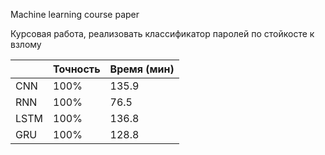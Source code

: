 Machine learning course paper

Курсовая работа, реализовать классификатор паролей по стойкосте к взлому
                        
|      	| Точность 	| Время (мин) 	|
|------	|----------	|-------------	|
| CNN  	|   100%   	|     135.9   	|
| RNN  	|   100%   	|    76.5     	|
| LSTM 	|   100%   	|    136.8    	|
| GRU  	|   100%   	|    128.8    	|
